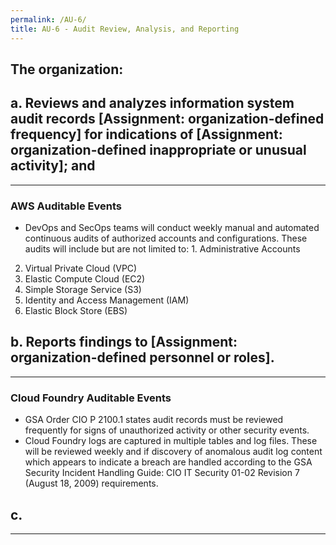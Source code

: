 ```yaml
---
permalink: /AU-6/
title: AU-6 - Audit Review, Analysis, and Reporting
---
```

## The organization&colon;
## a. Reviews and analyzes information system audit records [Assignment&colon; organization-defined frequency] for indications of [Assignment&colon; organization-defined inappropriate or unusual activity]; and  
* * *   
### AWS Auditable Events  
* DevOps and SecOps teams will conduct weekly manual and automated continuous audits of authorized accounts and configurations. These audits will include but are not limited to:  1. Administrative Accounts  
 2. Virtual Private Cloud (VPC)   
 3. Elastic Compute Cloud (EC2)  
 4. Simple Storage Service (S3)   
 5. Identity and Access Management (IAM)  
 6. Elastic Block Store (EBS)  
  
  
## b. Reports findings to [Assignment&colon; organization-defined personnel or roles].  
* * *   
### Cloud Foundry Auditable Events  
* GSA Order CIO P 2100.1 states audit records must be reviewed frequently for signs of unauthorized activity or other security events.  
* Cloud Foundry logs are captured in multiple tables and log files.  These will be reviewed weekly and if discovery of anomalous audit log content which appears to indicate a breach are handled according to the GSA Security Incident Handling Guide: CIO IT Security 01-02 Revision 7 (August 18, 2009) requirements.  
  
## c.   
* * *   

